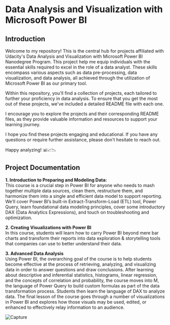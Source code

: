 # Data Analysis and Visualization with Microsoft Power BI


## Introduction
Welcome to my repository! This is the central hub for projects affiliated with Udacity's Data Analysis and Visualization with Microsoft Power BI Nanodegree Program. This project help me equip individuals with the essential skills required to excel in the role of a data analyst. These skills encompass various aspects such as data pre-processing, data visualization, and data analysis, all achieved through the utilization of Microsoft Power BI as our primary tool.

Within this repository, you'll find a collection of projects, each tailored to further your proficiency in data analysis. To ensure that you get the most out of these projects, we've included a detailed README file with each one.<br>

I encourage you to explore the projects and their corresponding README files, as they provide valuable information and resources to support your learning journey.<br>

I hope you find these projects engaging and educational. If you have any questions or require further assistance, please don't hesitate to reach out.<br>

Happy analyzing! 📊📈📉
## Project Documentation

**1. Introduction to Preparing and Modeling Data:**<br>
This course is a crucial step in Power BI for anyone who needs to mash together multiple data sources, clean them, restructure them, and harmonize them into a single and efficient data model to support reporting. We’ll cover Power BI’s built-in Extract-Transform-Load (ETL) tool, Power Query, learn foundational data modeling principles, cover some introductory DAX (Data Analytics Expressions), and touch on troubleshooting and optimization. 

**2. Creating Visualizations with Power BI**<br>
In this course, students will learn how to carry Power BI beyond mere bar charts and transform their reports into data exploration & storytelling tools that companies can use to better understand their data.

**3. Advanced Data Analysis**<br>
Using Power BI, the overarching goal of the course is to help students become effective at the process of retrieving, analyzing, and visualizing data in order to answer questions and draw conclusions. After learning about descriptive and inferential statistics, histograms, linear regression, and the concepts of correlation and probability, the course moves into M, the language of Power Query to build custom formulas as part of the data transformation process.  Students then learn the language of DAX to analyze data. The final lesson of the course goes through a number of visualizations in Power BI and explores how those visuals may be used, edited, or enhanced to effectively relay information to an audience. 

![Capture](https://github.com/baongnhinhu/Power-BI/assets/82852784/9a587b64-8f36-46bc-af28-3dfa2bb49160)
